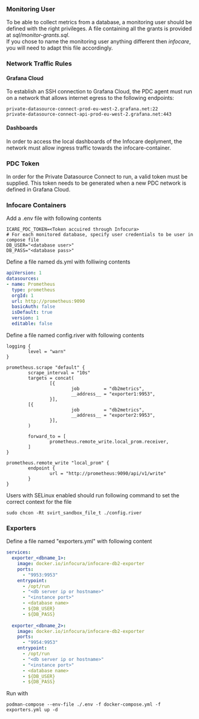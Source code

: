 ### Monitoring User
To be able to collect metrics from a database, a monitoring user should be defined with the right privileges.
A file containing all the grants is provided at _sql/monitor-grants.sql_.  
If you chose to name the monitoring user anything different then *infocare*, you will need to adapt this file accordingly.

### Network Traffic Rules
#### Grafana Cloud
To establish an SSH connection to Grafana Cloud, the PDC agent must run on a network that allows internet egress to the following endpoints: 

```
private-datasource-connect-prod-eu-west-2.grafana.net:22
private-datasource-connect-api-prod-eu-west-2.grafana.net:443
``` 

#### Dashboards
In order to access the local dashboards of the Infocare deplyment, the network must allow ingress traffic towards the infocare-container.


### PDC Token
In order for the Private Datasource Connect to run, a valid token must be supplied. This token needs to be generated when a new PDC network is defined in Grafana Cloud.


### Infocare Containers
Add a .env file with following contents
```shell
ICARE_PDC_TOKEN=<Token accuired through Infocura>
# For each monitored database, specify user credentials to be user in compose file
DB_USER="<database user>"
DB_PASS="<database pass>"
```

Define a file named ds.yml with folliwing contents
```yaml
apiVersion: 1
datasources:
- name: Prometheus
  type: prometheus
  orgId: 1
  url: http://prometheus:9090
  basicAuth: false
  isDefault: true
  version: 1
  editable: false
```

Define a file named config.river with following contents
```
logging {
        level = "warn"
}

prometheus.scrape "default" {
        scrape_interval = "10s"
        targets = concat(
                [{
                        job         = "db2metrics",
                        __address__ = "exporter1:9953",
                }],
		[{
                        job         = "db2metrics",
                        __address__ = "exporter2:9953",
                }],
        )

        forward_to = [
                prometheus.remote_write.local_prom.receiver,
        ]
}

prometheus.remote_write "local_prom" {
        endpoint {
                url = "http://prometheus:9090/api/v1/write"
        }
}
```
Users with SELinux enabled should run following command to set the correct context for the file
```
sudo chcon -Rt svirt_sandbox_file_t ./config.river
``` 

### Exporters

Define a file named "exporters.yml" with following content
```yaml
services:
  exporter_<dbname_1>:
    image: docker.io/infocura/infocare-db2-exporter
    ports:
      - "9953:9953"
    entrypoint:
      - /opt/run
      - "<db server ip or hostname>"
      - "<instance port>"
      - <database name>
      - ${DB_USER}
      - ${DB_PASS}
 
  exporter_<dbname_2>:
    image: docker.io/infocura/infocare-db2-exporter
    ports:
      - "9954:9953"
    entrypoint:
      - /opt/run
      - "<db server ip or hostname>"
      - "<instance port>"
      - <database name>
      - ${DB_USER}
      - ${DB_PASS}
```


Run with 
```shell
podman-compose --env-file ./.env -f docker-compose.yml -f exporters.yml up -d 
```
